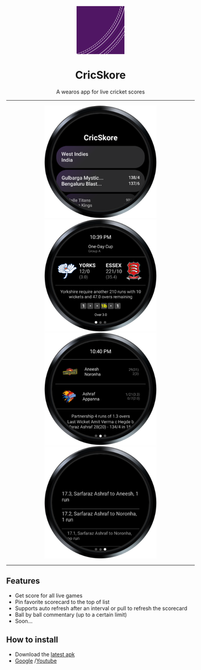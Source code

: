 <div align="center">
    <img src="./app/src/main/ic_launcher-playstore.png" width="128" height="128" style="display: block; margin: 0 auto"/>
    <h1>CricSkore</h1>
    <p>A wearos app for live cricket scores</p>
</div>

---

<div align="center">
	<div align="center">
		<img src="./screenshots/HomeScreen.png" height="300px" width="300px" />
		<img src="./screenshots/TeamScoreScreen.png" height="300px" width="300px" />
	</div>
	<div align="center">
		<img src="./screenshots/PlayerScoreScreen.png" height="300px" width="300px" />
		<img src="./screenshots/commentaryScreen.png" height="300px" width="300px" />
	</div>
</div>

---

## Features

- Get score for all live games
- Pin favorite scorecard to the top of list
- Supports auto refresh after an interval or pull to refresh the scorecard
- Ball by ball commentary (up to a certain limit)
- Soon...

## How to install

- Download the [latest apk]("https://github.com/pipo2tr/cricskore/releases)
- [Google](https://www.google.com/search?q=how+to+sideload+apps+on+wear+os)
  /[Youtube](https://www.youtube.com/results?search_query=How+to+sideload+app+on+wearos)
